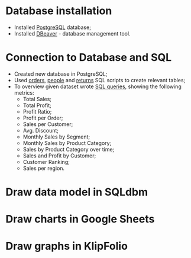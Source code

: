 # Database installation
- Installed [PostgreSQL](https://www.postgresql.org/download/) database;
- Installed [DBeaver](https://dbeaver.io/download/) - database management tool.

# Connection to Database and SQL
- Created new database in PostgreSQL;
- Used [orders](https://github.com/atsterq/DE-101/blob/main/Module2/2.3/create_orders_table.sql), [people](https://github.com/atsterq/DE-101/blob/main/Module2/2.3/create_people_table.sql) and [returns](https://github.com/atsterq/DE-101/blob/main/Module2/2.3/create_returns_table.sql) SQL scripts to create relevant tables;
- To overview given dataset wrote [SQL queries](https://github.com/atsterq/DE-101/blob/main/Module2/2.3/overview.sql), showing the following metrics:
  - Total Sales;
  - Total Profit;
  - Profit Ratio;
  - Profit per Order;
  - Sales per Customer;
  - Avg. Discount;
  - Monthly Sales by Segment;
  - Monthly Sales by Product Category;
  - Sales by Product Category over time;
  - Sales and Profit by Customer;
  - Customer Ranking;
  - Sales per region.

# Draw data model in SQLdbm

# Draw charts in Google Sheets

# Draw graphs in KlipFolio
